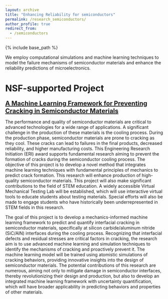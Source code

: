 ```yaml
---
layout: archive
title: "Enhancing Reliability for semiconductors"
permalink: /research_semiconductors/
author_profile: true
redirect_from:
  - /semiconductors
---
```


{% include base_path %}



We employ computational simulations and machine learning techniques to model the failure mechanisms of semiconductor materials and enhance the reliability predictions of microelectronics.

NSF-supported Project
======
<a href="https://www.nsf.gov/awardsearch/showAward?AWD_ID=2347035" style="font-size: 20px; font-weight: bold;">A Machine Learning Framework for Preventing Cracking in Semiconductor Materials</a>

The performance and quality of semiconductor materials are critical to advanced technologies for a wide range of applications. A significant challenge in the production of these materials is the cooling process. During the production phase, semiconductor materials are prone to cracking as they cool. These cracks can lead to failures in the final products, decreased reliability, and higher manufacturing costs. This Engineering Research Initiation (ERI) award supports fundamental research aiming to prevent the formation of cracks during the semiconductor cooling process. The objective of this project is to develop a novel method that integrates machine learning techniques with fundamental principles of mechanics to predict crack formation. This research will enhance production of high-quality semiconductor materials. This project will also make significant contributions to the field of STEM education. A widely accessible Virtual Mechanical Testing Lab will be established, which will use interactive virtual tools to educate students about testing materials. Special efforts will also be made to engage students who have historically been underrepresented in STEM fields in this research.

The goal of this project is to develop a mechanics-informed machine learning framework to predict and quantify interfacial cracking in semiconductor materials, specifically at silicon carbide/aluminum nitride (SiC/AlN) interfaces during the cooling process. Recognizing that interfacial defects and residual stresses are critical factors in cracking, the research aim is to use advanced machine learning and simulation techniques to identify the mechanisms of cracking and proactively prevent it. The machine learning model will be trained using atomistic simulations of cracking behaviors, providing innovative insights into the design of semiconductor materials. The potential contributions of this research are numerous, aiming not only to mitigate damage in semiconductor interfaces, thereby revolutionizing their design and production, but also to develop an integrated machine learning framework with uncertainty quantification, which will have broader applicability in predicting behaviors and properties of other materials.
